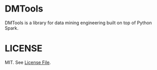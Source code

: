 # DMTools
DMTools is a library for data mining engineering built on top of Python Spark.
# LICENSE
MIT. See [License File](https://github.com/Treers/spark-scorecard/blob/master/LICENSE).




